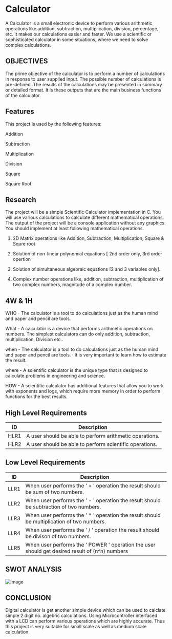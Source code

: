 

# Calculator

A Calculator is a small electronic device to perform various arithmetic operations like addition, subtraction, multiplication, division, percentage, etc. It makes our calculations easier and faster. We use a scientific or sophisticated calculator in some situations, where we need to solve complex calculations.

## OBJECTIVES

The prime objective of the calculator is to perform a number of calculations in response to user supplied input. The possible number of calculations is pre-defined. The results of the calculations may be presented in summary or detailed format. It is these outputs that are the main business functions of the calculator.


## Features

This project is used by the following features:

Addition

Subtraction

Multiplication

Division

Square

Square Root




## Research
The project will be a simple Scientific Calculator implementation in C. You will use various 
calculations to calculate different mathematical operations. The output of the project will be a 
console application without any graphics. You should implement at least following mathematical 
operations.
1. 2D Matrix operations like Addition, Subtraction, Multiplication, Square & Squre root


2. Solution of non-linear polynomial equations [ 2nd order only, 3rd order opertion




4. Solution of simultaneous algebraic equations [2 and 3 variables only].

5. Complex number operations like, addition, subtraction, multiplication of two complex numbers, magnitude of a complex number.
## 4W & 1H
WHO - The calculator is a tool to do calculations just as the human mind and paper and pencil are tools.

What - A calculator is a device that performs arithmetic operations on numbers. The simplest calculators can do only addition, subtraction, multiplication, Division etc..

when - The calculator is a tool to do calculations just as the human mind and paper and pencil are tools. · It is very important to learn how to estimate the result.

where - A scientific calculator is the unique type that is designed to calculate problems in engineering and science. 

HOW - A scientific calculator has additional features that allow you to work with exponents and logs, which require more memory in order to perform functions for the best results.

## High Level Requirements

| ID             | Description                                                           |
| ----------------- | ------------------------------------------------------------------ |
| HLR1 |A user should be able to perform arithmetic operations.|
| HLR2 |A user should be able to perform scientific operations.|


## Low Level Requirements

| ID             | Description                                                           |
| ----------------- | ------------------------------------------------------------------ |
| LLR1|When user performs the ' + ' operation the result should be sum of two numbers.|
| LLR2|When user performs the ' - ' operation the result should be subtraction of two numbers.|                                                                                                                                                 
| LLR3|When user performs the ' * ' operation the result should be multiplication of two numbers.|
| LLR4|When user performs the ' / ' operation the result should be divison of two numbers.|
| LLR5|When user performs the ' POWER ' operation the user should get desired result of (n^n) numbers|

## SWOT ANALYSIS

![image](https://user-images.githubusercontent.com/94156761/143096372-69946f6e-ea68-4d20-ae60-9f3e06d8cf96.png)


## CONCLUSION

Digital calculator is get another simple device which can be used to calclate simple 2 digit no. algebric calculations.
Using Microcontroller interfaced with a LCD can perform various operations which are highly accurate. Thus this project is very suitable for small scale as well as medium scale calculation.





 


